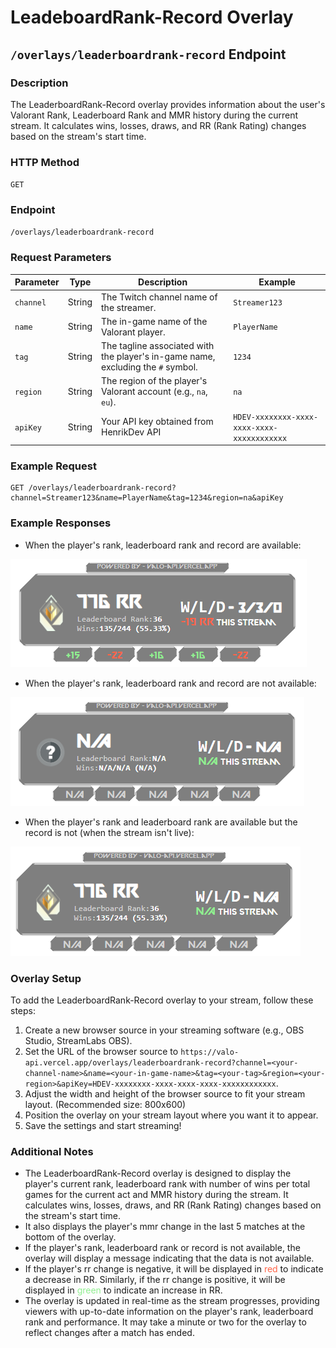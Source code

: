 # LeadeboardRank-Record Overlay

## `/overlays/leaderboardrank-record` Endpoint

### Description

The LeaderboardRank-Record overlay provides information about the user's Valorant Rank, Leaderboard Rank and MMR history during the current stream. It calculates wins, losses, draws, and RR (Rank Rating) changes based on the stream's start time.

### HTTP Method

`GET`

### Endpoint

`/overlays/leaderboardrank-record`

### Request Parameters

| Parameter | Type   | Description                                                                      | Example                                     |
| --------- | ------ | -------------------------------------------------------------------------------- | ------------------------------------------- |
| `channel` | String | The Twitch channel name of the streamer.                                         | `Streamer123`                               |
| `name`    | String | The in-game name of the Valorant player.                                         | `PlayerName`                                |
| `tag`     | String | The tagline associated with the player's in-game name, excluding the `#` symbol. | `1234`                                      |
| `region`  | String | The region of the player's Valorant account (e.g., `na`, `eu`).                  | `na`                                        |
| `apiKey`  | String | Your API key obtained from HenrikDev API                                         | `HDEV-xxxxxxxx-xxxx-xxxx-xxxx-xxxxxxxxxxxx` |

### Example Request

```plaintext
GET /overlays/leaderboardrank-record?channel=Streamer123&name=PlayerName&tag=1234&region=na&apiKey
```

### Example Responses

- When the player's rank, leaderboard rank and record are available:

![overlay-example1](../assets/images/leaderboardrank-record-overlay-example1.png)

- When the player's rank, leaderboard rank and record are not available:

![overlay-example2](../assets/images/leaderboardrank-record-overlay-example2.png)

- When the player's rank and leaderboard rank are available but the record is not (when the stream isn't live):

![overlay-example3](../assets/images/leaderboardrank-record-overlay-example3.png)

### Overlay Setup

To add the LeaderboardRank-Record overlay to your stream, follow these steps:

1. Create a new browser source in your streaming software (e.g., OBS Studio, StreamLabs OBS).
2. Set the URL of the browser source to `https://valo-api.vercel.app/overlays/leaderboardrank-record?channel=<your-channel-name>&name=<your-in-game-name>&tag=<your-tag>&region=<your-region>&apiKey=HDEV-xxxxxxxx-xxxx-xxxx-xxxx-xxxxxxxxxxxx`.
3. Adjust the width and height of the browser source to fit your stream layout. (Recommended size: 800x600)
4. Position the overlay on your stream layout where you want it to appear.
5. Save the settings and start streaming!

### Additional Notes

- The LeaderboardRank-Record overlay is designed to display the player's current rank, leaderboard rank with number of wins per total games for the current act and MMR history during the stream. It calculates wins, losses, draws, and RR (Rank Rating) changes based on the stream's start time.
- It also displays the player's mmr change in the last 5 matches at the bottom of the overlay.
- If the player's rank, leaderboard rank or record is not available, the overlay will display a message indicating that the data is not available.
- If the player's rr change is negative, it will be displayed in <span style= "color:tomato">red</span> to indicate a decrease in RR. Similarly, if the rr change is positive, it will be displayed in <span style="color:lightgreen">green</span> to indicate an increase in RR.
- The overlay is updated in real-time as the stream progresses, providing viewers with up-to-date information on the player's rank, leaderboard rank and performance. It may take a minute or two for the overlay to reflect changes after a match has ended.
